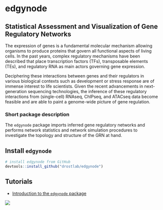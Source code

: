 # edgynode 

## Statistical Assessment and Visualization of Gene Regulatory Networks

The expression of genes is a fundamental molecular mechanism allowing organisms to produce proteins that govern all functional aspects of living cells. In the past years, complex regulatory mechanisms have been described that place transcription factors (TFs), transposable elements (TEs), and regulatory RNA as main actors governing gene expression. 

Deciphering these interactions between genes and their regulators in various biological contexts such as development or stress response are of immense interest to life scientists. Given the recent advancements in next-generation sequencing technologies, the inference of these regulatory interactions from (single-cell) RNAseq, ChIPseq, and ATACseq data become feasible and are able to paint a genome-wide picture of gene regulation.

### Short package description

The `edgynode` package imports inferred gene regulatory networks and performs network statistics and network simulation procedures to investigate the topology and structure of the GRN at hand.

## Install `edgynode`

```r
# install edgynode from GitHub
devtools::install_github("drostlab/edgynode")
```

## Tutorials

- [Introduction to the `edgynode` package](https://drostlab.github.io/edgynode/articles/Introduction)

![](man/figures/Example_Fig1.png)
